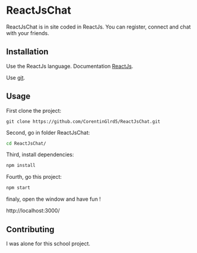 # ReactJsChat

ReactJsChat is in site coded in ReactJs. You can register, connect and chat with your friends.

## Installation

Use the ReactJs language. Documentation [ReactJs](https://fr.reactjs.org/docs/getting-started.html).

Use [git](https://git-scm.com/downloads/).

## Usage

First clone the project:

```git
git clone https://github.com/CorentinGlrd5/ReactJsChat.git

```

Second, go in folder ReactJsChat:

```bash
cd ReactJsChat/

```

Third, install dependencies:

```bash
npm install
```

Fourth, go this project:

```bash
npm start
```

finaly, open the window and have fun !

http://localhost:3000/

## Contributing

I was alone for this school project.
